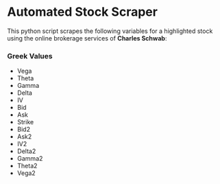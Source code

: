 # Automated Stock Scraper
This python script scrapes the following variables for a highlighted stock using the online brokerage services of **Charles Schwab**:
### Greek Values
+ Vega
+ Theta
+ Gamma
+ Delta
+ IV
+ Bid
+ Ask 
+ Strike
+ Bid2
+ Ask2
+ IV2
+ Delta2
+ Gamma2
+ Theta2
+ Vega2
